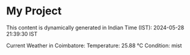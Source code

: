 # My Project

This content is dynamically generated in Indian Time (IST): 2024-05-28 21:39:30 IST


Current Weather in Coimbatore:
Temperature: 25.88 °C
Condition: mist
